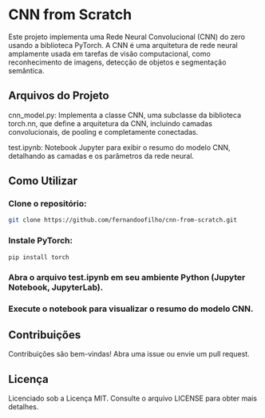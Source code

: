 # CNN from Scratch
Este projeto implementa uma Rede Neural Convolucional (CNN) do zero usando a biblioteca PyTorch. A CNN é uma arquitetura de rede neural amplamente usada em tarefas de visão computacional, como reconhecimento de imagens, detecção de objetos e segmentação semântica.

## Arquivos do Projeto
cnn_model.py: Implementa a classe CNN, uma subclasse da biblioteca torch.nn, que define a arquitetura da CNN, incluindo camadas convolucionais, de pooling e completamente conectadas.

test.ipynb: Notebook Jupyter para exibir o resumo do modelo CNN, detalhando as camadas e os parâmetros da rede neural.

## Como Utilizar
### Clone o repositório:
```bash
git clone https://github.com/fernandoofilho/cnn-from-scratch.git
```


### Instale PyTorch:
```bash
pip install torch
```
### Abra o arquivo test.ipynb em seu ambiente Python (Jupyter Notebook, JupyterLab).

### Execute o notebook para visualizar o resumo do modelo CNN.

## Contribuições
Contribuições são bem-vindas! Abra uma issue ou envie um pull request.

## Licença
Licenciado sob a Licença MIT. Consulte o arquivo LICENSE para obter mais detalhes.
